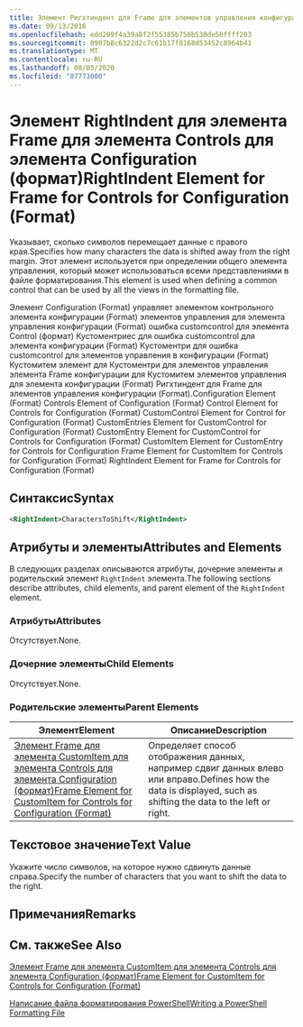 ```yaml
---
title: Элемент Ригхтиндент для Frame для элементов управления конфигурации (Format) | Документация Майкрософт
ms.date: 09/13/2016
ms.openlocfilehash: edd299f4a39a8f2f55385b750b530de50ffff203
ms.sourcegitcommit: 0907b8c6322d2c7c61b17f8168d53452c8964b41
ms.translationtype: MT
ms.contentlocale: ru-RU
ms.lasthandoff: 08/05/2020
ms.locfileid: "87773000"
---
```

# <a name="rightindent-element-for-frame-for-controls-for-configuration-format"></a><span data-ttu-id="c2400-102">Элемент RightIndent для элемента Frame для элемента Controls для элемента Configuration (формат)</span><span class="sxs-lookup"><span data-stu-id="c2400-102">RightIndent Element for Frame for Controls for Configuration (Format)</span></span>

<span data-ttu-id="c2400-103">Указывает, сколько символов перемещает данные с правого края.</span><span class="sxs-lookup"><span data-stu-id="c2400-103">Specifies how many characters the data is shifted away from the right margin.</span></span> <span data-ttu-id="c2400-104">Этот элемент используется при определении общего элемента управления, который может использоваться всеми представлениями в файле форматирования.</span><span class="sxs-lookup"><span data-stu-id="c2400-104">This element is used when defining a common control that can be used by all the views in the formatting file.</span></span>

<span data-ttu-id="c2400-105">Элемент Configuration (Format) управляет элементом контрольного элемента конфигурации (Format) элементов управления для элемента управления конфигурации (Format) ошибка customcontrol для элемента Control (формат) Кустоментриес для ошибка customcontrol для элемента конфигурации (Format) Кустоментри для ошибка customcontrol для элементов управления в конфигурации (Format) Кустомитем элемент для Кустоментри для элементов управления элемента Frame конфигурации для Кустомитем элементов управления для элемента конфигурации (Format) Ригхтиндент для Frame для элементов управления конфигурации (Format).</span><span class="sxs-lookup"><span data-stu-id="c2400-105">Configuration Element (Format) Controls Element of Configuration (Format) Control Element for Controls for Configuration (Format) CustomControl Element for Control for Configuration (Format) CustomEntries Element for CustomControl for Configuration (Format) CustomEntry Element for CustomControl for Controls for Configuration (Format) CustomItem Element for CustomEntry for Controls for Configuration Frame Element for CustomItem for Controls for Configuration (Format) RightIndent Element for Frame for Controls for Configuration (Format)</span></span>

## <a name="syntax"></a><span data-ttu-id="c2400-106">Синтаксис</span><span class="sxs-lookup"><span data-stu-id="c2400-106">Syntax</span></span>

```xml
<RightIndent>CharactersToShift</RightIndent>
```

## <a name="attributes-and-elements"></a><span data-ttu-id="c2400-107">Атрибуты и элементы</span><span class="sxs-lookup"><span data-stu-id="c2400-107">Attributes and Elements</span></span>

<span data-ttu-id="c2400-108">В следующих разделах описываются атрибуты, дочерние элементы и родительский элемент `RightIndent` элемента.</span><span class="sxs-lookup"><span data-stu-id="c2400-108">The following sections describe attributes, child elements, and parent element of the `RightIndent` element.</span></span>

### <a name="attributes"></a><span data-ttu-id="c2400-109">Атрибуты</span><span class="sxs-lookup"><span data-stu-id="c2400-109">Attributes</span></span>

<span data-ttu-id="c2400-110">Отсутствует.</span><span class="sxs-lookup"><span data-stu-id="c2400-110">None.</span></span>

### <a name="child-elements"></a><span data-ttu-id="c2400-111">Дочерние элементы</span><span class="sxs-lookup"><span data-stu-id="c2400-111">Child Elements</span></span>

<span data-ttu-id="c2400-112">Отсутствует.</span><span class="sxs-lookup"><span data-stu-id="c2400-112">None.</span></span>

### <a name="parent-elements"></a><span data-ttu-id="c2400-113">Родительские элементы</span><span class="sxs-lookup"><span data-stu-id="c2400-113">Parent Elements</span></span>

|<span data-ttu-id="c2400-114">Элемент</span><span class="sxs-lookup"><span data-stu-id="c2400-114">Element</span></span>|<span data-ttu-id="c2400-115">Описание</span><span class="sxs-lookup"><span data-stu-id="c2400-115">Description</span></span>|
|-------------|-----------------|
|[<span data-ttu-id="c2400-116">Элемент Frame для элемента CustomItem для элемента Controls для элемента Configuration (формат)</span><span class="sxs-lookup"><span data-stu-id="c2400-116">Frame Element for CustomItem for Controls for Configuration (Format)</span></span>](./frame-element-for-customitem-for-controls-for-configuration-format.md)|<span data-ttu-id="c2400-117">Определяет способ отображения данных, например сдвиг данных влево или вправо.</span><span class="sxs-lookup"><span data-stu-id="c2400-117">Defines how the data is displayed, such as shifting the data to the left or right.</span></span>|

## <a name="text-value"></a><span data-ttu-id="c2400-118">Текстовое значение</span><span class="sxs-lookup"><span data-stu-id="c2400-118">Text Value</span></span>

<span data-ttu-id="c2400-119">Укажите число символов, на которое нужно сдвинуть данные справа.</span><span class="sxs-lookup"><span data-stu-id="c2400-119">Specify the number of characters that you want to shift the data to the right.</span></span>

## <a name="remarks"></a><span data-ttu-id="c2400-120">Примечания</span><span class="sxs-lookup"><span data-stu-id="c2400-120">Remarks</span></span>

## <a name="see-also"></a><span data-ttu-id="c2400-121">См. также</span><span class="sxs-lookup"><span data-stu-id="c2400-121">See Also</span></span>

[<span data-ttu-id="c2400-122">Элемент Frame для элемента CustomItem для элемента Controls для элемента Configuration (формат)</span><span class="sxs-lookup"><span data-stu-id="c2400-122">Frame Element for CustomItem for Controls for Configuration (Format)</span></span>](./frame-element-for-customitem-for-controls-for-configuration-format.md)

[<span data-ttu-id="c2400-123">Написание файла форматирования PowerShell</span><span class="sxs-lookup"><span data-stu-id="c2400-123">Writing a PowerShell Formatting File</span></span>](./writing-a-powershell-formatting-file.md)
